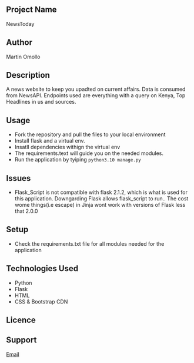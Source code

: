 ## Project Name
NewsToday

## Author
Martin Omollo

## Description
A news website to keep you upadted on current affairs. Data is consumed from NewsAPI. 
Endpoints used are everything with a query on Kenya, Top Headlines in us and sources. 

## Usage
* Fork the repository and pull the files to your local environment
* Install flask and a virtual env.
* Insatll dependencies withign the virtual env
* The requirements.text will guide you on the needed modules. 
* Run the application by tyiping `python3.10 manage.py`

## Issues
- Flask_Script  is not compatible with flask 2.1.2, which is what is used for 
this application. Downgarding Flask allows flask_script to run.. The cost wome things(i.e escape) in Jinja wont work with versions of Flask less that 2.0.0 

## Setup
* Check the requirements.txt file for all modules needed for the application


## Technologies Used
* Python
* Flask
* HTML
* CSS & Bootstrap CDN

## Licence

## Support
[Email](mailto:martinpati1952@gmail.com)
